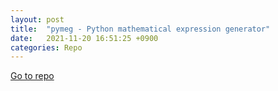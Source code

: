 ```yaml
---
layout: post
title:  "pymeg - Python mathematical expression generator"
date:   2021-11-20 16:51:25 +0900
categories: Repo
---
```

<a href="https://github.com/yjg30737/pymeg.git">Go to repo</a>